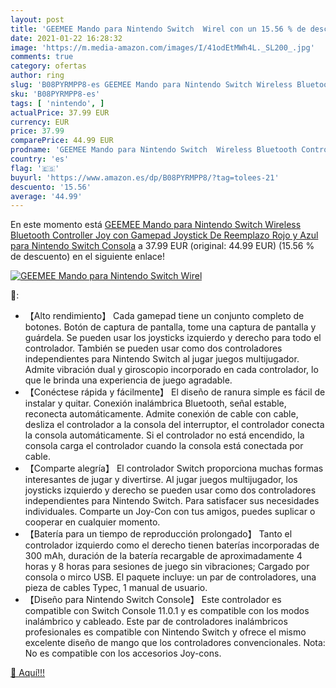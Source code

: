 ```yaml
---
layout: post
title: 'GEEMEE Mando para Nintendo Switch  Wirel con un 15.56 % de descuento'
date: 2021-01-22 16:28:32
image: 'https://m.media-amazon.com/images/I/41odEtMWh4L._SL200_.jpg'
comments: true
category: ofertas
author: ring
slug: 'B08PYRMPP8-es GEEMEE Mando para Nintendo Switch Wireless Bluetooth...'
sku: 'B08PYRMPP8-es'
tags: [ 'nintendo', ]
actualPrice: 37.99 EUR
currency: EUR
price: 37.99
comparePrice: 44.99 EUR
prodname: 'GEEMEE Mando para Nintendo Switch  Wireless Bluetooth Controller Joy con Gamepad Joystick De Reemplazo Rojo y Azul para Nintendo Switch Consola'
country: 'es'
flag: '🇪🇸'
buyurl: 'https://www.amazon.es/dp/B08PYRMPP8/?tag=tolees-21'
descuento: '15.56'
average: '44.99'
---
```


En este momento está [GEEMEE Mando para Nintendo Switch  Wireless Bluetooth Controller Joy con Gamepad Joystick De Reemplazo Rojo y Azul para Nintendo Switch Consola](https://www.amazon.es/dp/B08PYRMPP8/?tag=tolees-21) a 37.99 EUR (original: 44.99 EUR) (15.56 %  de descuento) en el siguiente enlace!

[![GEEMEE Mando para Nintendo Switch  Wirel](https://m.media-amazon.com/images/I/41odEtMWh4L._SL200_.jpg)](https://www.amazon.es/dp/B08PYRMPP8/?tag=tolees-21)

🔎:

- 【Alto rendimiento】 Cada gamepad tiene un conjunto completo de botones. Botón de captura de pantalla, tome una captura de pantalla y guárdela. Se pueden usar los joysticks izquierdo y derecho para todo el controlador. También se pueden usar como dos controladores independientes para Nintendo Switch al jugar juegos multijugador. Admite vibración dual y giroscopio incorporado en cada controlador, lo que le brinda una experiencia de juego agradable.
- 【Conéctese rápida y fácilmente】 El diseño de ranura simple es fácil de instalar y quitar. Conexión inalámbrica Bluetooth, señal estable, reconecta automáticamente. Admite conexión de cable con cable, desliza el controlador a la consola del interruptor, el controlador conecta la consola automáticamente. Si el controlador no está encendido, la consola carga el controlador cuando la consola está conectada por cable.
- 【Comparte alegría】 El controlador Switch proporciona muchas formas interesantes de jugar y divertirse. Al jugar juegos multijugador, los joysticks izquierdo y derecho se pueden usar como dos controladores independientes para Nintendo Switch. Para satisfacer sus necesidades individuales. Comparte un Joy-Con con tus amigos, puedes suplicar o cooperar en cualquier momento.
- 【Batería para un tiempo de reproducción prolongado】 Tanto el controlador izquierdo como el derecho tienen baterías incorporadas de 300 mAh, duración de la batería recargable de aproximadamente 4 horas y 8 horas para sesiones de juego sin vibraciones; Cargado por consola o mirco USB. El paquete incluye: un par de controladores, una pieza de cables Typec, 1 manual de usuario.
- 【Diseño para Nintendo Switch Console】 Este controlador es compatible con Switch Console 11.0.1 y es compatible con los modos inalámbrico y cableado. Este par de controladores inalámbricos profesionales es compatible con Nintendo Switch y ofrece el mismo excelente diseño de mango que los controladores convencionales. Nota: No es compatible con los accesorios Joy-cons.

[🛒 Aquí!!!](https://www.amazon.es/dp/B08PYRMPP8/?tag=tolees-21)
